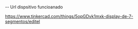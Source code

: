 -- Url dispsitivo funcioanado

https://www.tinkercad.com/things/5opGDvk1mxk-display-de-7-segmentos/editel
